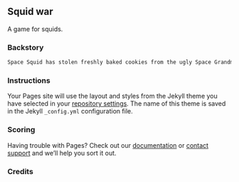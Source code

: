 ## Squid war

A game for squids.

### Backstory

```markdown
Space Squid has stolen freshly baked cookies from the ugly Space Grandmothers. Now he must escape their wrath with his precious baked goods! Luckily, while the Space Grandmothers can throw up lasers, Space Squid knows how to shoot them out of the top of his head.
```

### Instructions

Your Pages site will use the layout and styles from the Jekyll theme you have selected in your [repository settings](https://github.com/rcoppe7250/squid-war/settings). The name of this theme is saved in the Jekyll `_config.yml` configuration file.

### Scoring

Having trouble with Pages? Check out our [documentation](https://help.github.com/categories/github-pages-basics/) or [contact support](https://github.com/contact) and we’ll help you sort it out.

### Credits
